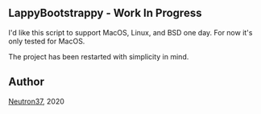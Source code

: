 ## LappyBootstrappy - Work In Progress

I'd like this script to support MacOS, Linux, and BSD one day. For now it's only tested for MacOS.

The project has been restarted with simplicity in mind.

## Author

[Neutron37](http://neutron37.com), 2020
